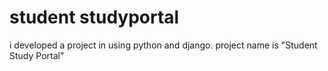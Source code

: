 # student studyportal
i developed a project in using python and django. project name is "Student Study Portal"


